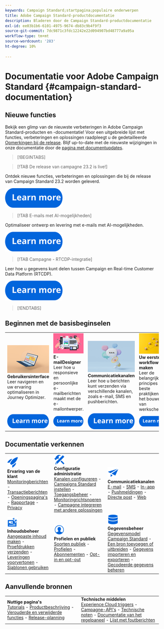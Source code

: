 ```yaml
---
keywords: Campaign Standard;startpagina;populaire onderwerpen
title: Adobe Campaign Standard-productdocumentatie
description: Bladeren door de Campaign Standard-productdocumentatie
exl-id: ee03b1b6-6101-4975-9674-db83c9b4f9f3
source-git-commit: 7dc9871c3fdc12242e22d094907bd48777a9a95a
workflow-type: tm+mt
source-wordcount: '283'
ht-degree: 10%

---
```


# Documentatie voor Adobe Campaign Standard {#campaign-standard-documentation}

## Nieuwe functies

Bekijk een glimp van de nieuwste verbeteringen in Adobe Campaign Standard-producten en -documentatie! Voor een uitgebreide lijst met functies, verbeteringen en oplossingen raadpleegt u de gedetailleerde [Opmerkingen bij de release](rn/using/release-notes.md). Blijf up-to-date met de nieuwste wijzigingen in onze documentatie door de [pagina met documentupdates](rn/using/documentation-updates.md).

>[!BEGINTABS]

>[!TAB De release van campagne 23.2 is live!]

Ontdek nieuwe functies, verbeteringen en oplossingen die bij de release van Campaign Standard 23.2 worden geleverd.

[![image](assets/do-not-localize/learn-more-button.svg)](rn/using/release-notes.md)

>[!TAB E-mails met AI-mogelijkheden]

Optimaliseer ontwerp en levering met e-mails met AI-mogelijkheden.

[![image](assets/do-not-localize/learn-more-button.svg)](sending/using/predictive.md)

>[!TAB Campagne - RTCDP-integratie]

Leer hoe u gegevens kunt delen tussen Campaign en Real-time Customer Data Platform (RTCDP).

[![image](assets/do-not-localize/learn-more-button.svg)](integrating/using/get-started-sources-destinations.md)

>[!ENDTABS]

## Beginnen met de basisbeginselen

<table style="table-layout:fixed">
  <tr style="border: 0;">
    <td>
    <a href="start/using/about-the-interface.md"><img src="assets/do-not-localize/start-interface.jpeg"></a>
    <div><strong>Gebruikersinterface</strong><br/>Leer navigeren en uw ervaring optimaliseren in Journey Optimizer.</div>
    </td>
    <td>
    <a href="designing/using/designing-content-in-adobe-campaign.md"><img src="assets/do-not-localize/start-designer.png"></a>
    <div><strong>E-mailDesigner</strong><br/>Leer hoe u responsieve en persoonlijke e-mailberichten maakt met de e-mailontwerper.</div>
    </td>
    <td>
    <a href="channels/using/get-started-communication-channels.md"><img src="assets/do-not-localize/start-deliveries.jpeg"></a>
    <div><strong>Communicatiekanalen</strong><br/>Leer hoe u berichten kunt verzenden via verschillende kanalen, zoals e-mail, SMS en pushberichten.
    </td>
    <td>
    <a href="automating/using/building-a-workflow.md"><img src="assets/do-not-localize/start-workflows.jpeg"></a>
    <div><strong>Uw eerste workflow maken</strong><br/>Leer de belangrijkste principes en beste praktijken voor het bouwen van werkschema's.</div>
    </td>
  </tr>
  <tr style="border: 0;">
    <td align="center"><a href="start/using/about-the-interface.md"><img src="assets/do-not-localize/learn-more-button.svg"></a></td>
    <td align="center"><a href="designing/using/designing-content-in-adobe-campaign.md"><img src="assets/do-not-localize/learn-more-button.svg"></a></td>
    <td align="center"><a href="channels/using/get-started-communication-channels.md"><img src="assets/do-not-localize/learn-more-button.svg"></a></td>
    <td align="center"><a href="automating/using/building-a-workflow.md"><img src="assets/do-not-localize/learn-more-button.svg"></a></td>
    </tr>
</table>

## Documentatie verkennen

<table style="table-layout:auto">
  <tr style="border: 0;">
    <td>
      <img src="assets/do-not-localize/icon-quick-start.svg" width="35px"><br/>
      <strong>Ervaring van de klant</strong><br/><a href="sending/using/track-and-monitor.md">Monitoringberichten</a> - <a href="channels/using/getting-started-with-transactional-msg.md">Transactieberichten</a> - <a href="channels/using/getting-started-with-landing-pages.md">Openingspagina's</a> - <a href="reporting/using/about-dynamic-reports.md">Rapportage</a> - <a href="start/using/privacy-management.md">Privacy</a>
    </td>
    <td>
      <img src="assets/do-not-localize/icon-configure.svg" width="35px"><br/>
      <strong>Configuratie<br/>administratie</strong><br/><a href="administration/using/about-channel-configuration.md">Kanalen configureren</a> - <a href="administration/using/about-campaign-standard-settings.md">Campaigns Standard instellen</a>  - <a href="administration/using/about-access-management.md">Toegangsbeheer</a> - <a href="administration/using/monitoring-guidelines.md">Monitoringrichtsnoeren</a> - <a href="integrating/using/get-started-campaign-integrations.md">Campagne integreren met andere oplossingen</a>
    </td>
    <td>
      <img src="assets/do-not-localize/icon-campaign.svg" width="35px"><br/>
      <strong>Communicatiekanalen</strong><br/><a href="channels/using/about-emails.md">E-mail</a> - <a href="channels/using/about-sms-messages.md">SMS</a> - <a href="channels/using/about-in-app-messaging.md">In-app</a> - <a href="channels/using/about-push-notifications.md">Pushmeldingen</a> - <a href="channels/using/about-direct-mail.md">Directe post</a> - <a href="channels/using/about-direct-mail.md">Web</a>
    </td>
  </tr>
  <tr style="border: 0;">
    <td>
      <img src="assets/do-not-localize/icon-content.svg" width="35px"><br/>
      <strong>Inhoudsbeheer</strong><br/><a href="sending/using/design-and-personalize.md">Aangepaste inhoud maken</a> - <a href="sending/using/sending-proofs.md">Proefdrukken verzenden</a> - <a href="sending/using/previewing-messages.md">Leveringen voorvertonen</a> - <a href="sending/using/use-templates.md">Sjablonen gebruiken</a>
    </td>
    <td>
      <img src="assets/do-not-localize/icon_profile-audience.svg" width="35px"><br/>
      <strong>Profielen en publiek</strong><br/><a href="audiences/using/about-audiences.md">Soorten publiek</a> - <a href="audiences/using/about-profiles.md">Profielen</a> - <a href="audiences/using/about-subscriptions.md">Abonnementen</a> - <a href="audiences/using/about-opt-in-and-opt-out-in-campaign.md">Opt-in en opt-out</a>
    </td>
    <td>
      <img src="assets/do-not-localize/icon-data.svg" width="35px"><br/>
      <strong>Gegevensbeheer</strong><br/><a href="developing/using/data-model-concepts.md">Gegevensmodel Campaign Standard</a> - <a href="developing/using/key-steps-to-add-a-resource.md">Een bron toevoegen of uitbreiden</a> - <a href="automating/using/about-data-import-and-export.md">Gegevens importeren en exporteren</a> - <a href="automating/using/managing-encrypted-data.md">Gecodeerde gegevens beheren</a>
    </td>
  </tr>
</table>

## Aanvullende bronnen

<table style="table-layout:fixed"><tr style="border: 0;">
<td><strong>Nuttige pagina's</strong><br/>
<a href="https://experienceleague.adobe.com/docs/campaign-standard-learn/tutorials/overview.html?lang=nl" target="_blank">Tutorials</a> - <a href="https://helpx.adobe.com/legal/product-descriptions/campaign-standard.html" target="_blank">Productbeschrijving</a> - <a href="rn/using/deprecated-features.md">Verouderde en verwijderde functies</a> - <a href="rn/using/release-planning.md">Release-planning</a>
</td>
<td><strong>Technische middelen</strong><br/>
<a href="integrating/using/about-adobe-experience-cloud-triggers.md">Experience Cloud triggers</a> - <a href="api/using/get-started-apis.md">Campagne-API's</a> - <a href="https://helpx.adobe.com/nl/campaign/kb/acs-article-list.html" target="blank">Technische noten</a> - <a href="https://experienceleague.adobe.com/docs/control-panel/using/control-panel-home.html?lang=nl" target="_blank">Documentatie van het regelpaneel</a> - <a href="https://experienceleague.adobe.com/developer/campaign-errors/error_codes.html?lang=nl">Lijst met foutberichten</a>
</td>
</tr></table>